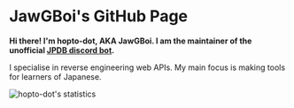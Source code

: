 # JawGBoi's GitHub Page

**Hi there! I'm hopto-dot, AKA JawGBoi. I am the maintainer of the unofficial [JPDB discord bot](https://github.com/hopto-dot/JPDB-Discord-Bot).**

I specialise in reverse engineering web APIs. My main focus is making tools for learners of Japanese.

![hopto-dot's statistics](https://github-readme-stats.vercel.app/api?username=hopto-dot&show_icons=true&theme=onedark)
